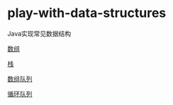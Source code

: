 # play-with-data-structures
Java实现常见数据结构

[数组](https://github.com/mohong/play-with-data-structures/blob/master/01_Array/src/Array.java)

[栈]()

[数组队列](https://github.com/mohong/play-with-data-structures/blob/master/03_Queue/src/ArrayQueue.java)

[循环队列](https://github.com/mohong/play-with-data-structures/blob/master/03_Queue/src/LoopQueue.java)
